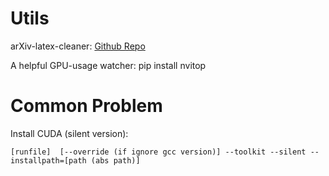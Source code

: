 # Utils
arXiv-latex-cleaner: [Github Repo](https://github.com/google-research/arxiv-latex-cleaner)

A helpful GPU-usage watcher: pip install nvitop

# Common Problem
Install CUDA (silent version):
```
[runfile]  [--override (if ignore gcc version)] --toolkit --silent --installpath=[path (abs path)]
```
